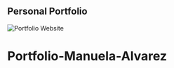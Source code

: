 ## Personal Portfolio

![Portfolio Website](https://i.ibb.co/WgPMpts/image.png)
# Portfolio-Manuela-Alvarez
